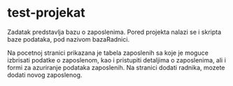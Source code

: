 # test-projekat

Zadatak predstavlja bazu o zaposlenima.
Pored projekta nalazi se i skripta baze podataka, pod nazivom bazaRadnici.

Na pocetnoj stranici prikazana je tabela zaposlenih sa koje je moguce izbrisati podatke o zaposlenom,
kao i pristupiti detaljima o zaposlenima, ali i formi za azuriranje podataka zaposlenih.
Na stranici dodati radnika, mozete dodati novog zaposlenog.